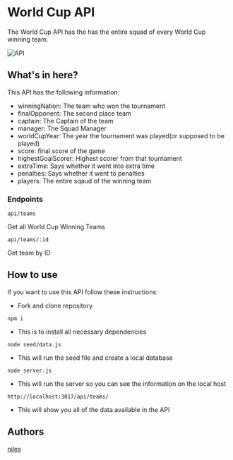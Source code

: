 # World Cup API

The World Cup API has the has the entire squad of every World Cup winning team.

![API](https://i.imgur.com/RqkmVwX.png)

## What's in here?

This API has the following information:
- winningNation: The team who won the tournament
- finalOpponent: The second place team
- captain: The Captain of the team
- manager: The Squad Manager
- worldCupYear: The year the tournament was played(or supposed to be played)
- score: final score of the game
- highestGoalScorer: Highest scorer from that tournament
- extraTime: Says whether it went into extra time
- penalties: Says whether it went to penalties
- players: The entire sqaud of the winning team

### Endpoints

```
api/teams
```
Get all World Cup Winning Teams

```
api/teams/:id
```
Get team by ID

## How to use

If you want to use this API follow these instructions:

- Fork and clone repository
```
npm i
```
- This is to install all necessary dependencies

```
node seed/data.js
```
- This will run the seed file and create a local database

```
node server.js
```
- This will run the server so you can see the information on the local host

```
http://localhost:3017/api/teams/
```
- This will show you all of the data available in the API

## Authors

[niles](https://github.com/nilestoomer)